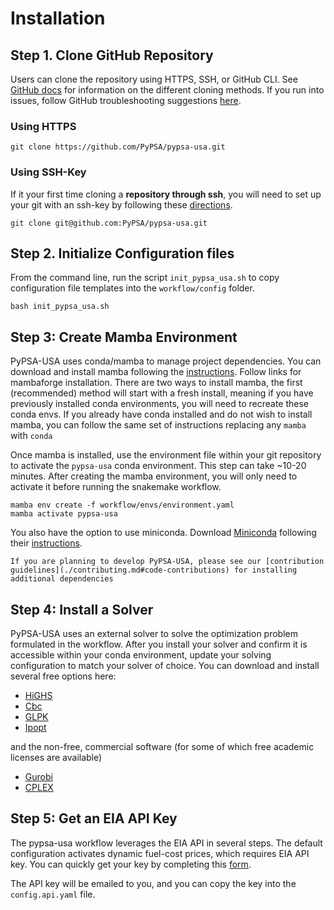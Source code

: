 # Installation

## Step 1. Clone GitHub Repository

Users can clone the repository using HTTPS, SSH, or GitHub CLI. See [GitHub docs](https://docs.github.com/en/repositories/creating-and-managing-repositories/cloning-a-repository) for information on the different cloning methods. If you run into issues, follow GitHub troubleshooting suggestions [here](https://docs.github.com/en/repositories/creating-and-managing-repositories/troubleshooting-cloning-errors#https-cloning-errors).

### Using HTTPS

```console
git clone https://github.com/PyPSA/pypsa-usa.git
```

### Using SSH-Key

If it your first time cloning a **repository through ssh**, you will need to set up your git with an ssh-key by following these [directions](https://docs.github.com/en/authentication/connecting-to-github-with-ssh/generating-a-new-ssh-key-and-adding-it-to-the-ssh-agent).

```console
git clone git@github.com:PyPSA/pypsa-usa.git
```

## Step 2. Initialize Configuration files

From the command line, run the script `init_pypsa_usa.sh` to copy configuration file
templates into the `workflow/config` folder.

```console
bash init_pypsa_usa.sh
```

## Step 3: Create Mamba Environment

PyPSA-USA uses conda/mamba to manage project dependencies. You can download and install mamba following the [instructions](https://mamba.readthedocs.io/en/latest/mamba-installation.html). Follow links for mambaforge installation. There are two ways to install mamba, the first (recommended) method will start with a fresh install, meaning if you have previously installed conda environments, you will need to recreate these conda envs. If you already have conda installed and do not wish to install mamba, you can follow the same set of instructions replacing any `mamba` with `conda`

Once mamba is installed, use the environment file within your git repository to activate the `pypsa-usa` conda environment. This step can take ~10-20 minutes. After creating the mamba environment, you will only need to activate it before running the snakemake workflow.

```console
mamba env create -f workflow/envs/environment.yaml
mamba activate pypsa-usa
```

You also have the option to use miniconda. Download [Miniconda](https://docs.conda.io/en/latest/miniconda.html) following their [instructions](https://docs.conda.io/en/latest/miniconda.html).

```{seealso}
If you are planning to develop PyPSA-USA, please see our [contribution guidelines](./contributing.md#code-contributions) for installing additional dependencies
```

## Step 4: Install a Solver

PyPSA-USA uses an external solver to solve the optimization problem formulated in the workflow. After you install your solver and confirm it is accessible within your conda environment, update your solving configuration to match your solver of choice.
You can download and install several free options here:

- [HiGHS](https://highs.dev/)
- [Cbc](https://projects.coin-or.org/Cbc#DownloadandInstall)
- [GLPK](https://www.gnu.org/software/glpk/)
- [Ipopt](https://coin-or.github.io/Ipopt/INSTALL.html)

and the non-free, commercial software (for some of which free academic licenses are available)

- [Gurobi](https://www.gurobi.com/documentation/quickstart.html)
- [CPLEX](https://www.ibm.com/products/ilog-cplex-optimization-studio)

## Step 5: Get an EIA API Key

The pypsa-usa workflow leverages the EIA API in several steps. The default configuration activates dynamic fuel-cost prices, which requires EIA API key. You can quickly get your key by completing this [form](https://www.eia.gov/opendata/register.php).

The API key will be emailed to you, and you can copy the key into the `config.api.yaml` file.
